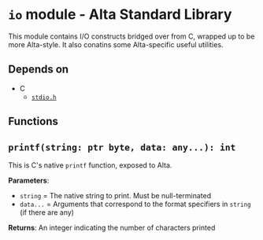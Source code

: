# `io` module - Alta Standard Library
This module contains I/O constructs bridged over from C, wrapped up to be more Alta-style. It also conatins some Alta-specific useful utilities.

## Depends on
  * C
    * [`stdio.h`](https://en.cppreference.com/w/cpp/header/cstdio)

Functions
---
## `printf(string: ptr byte, data: any...): int`
This is C's native `printf` function, exposed to Alta.

**Parameters**:
  * `string` = The native string to print. Must be null-terminated
  * `data...` = Arguments that correspond to the format specifiers in `string` (if there are any)

**Returns**: An integer indicating the number of characters printed
